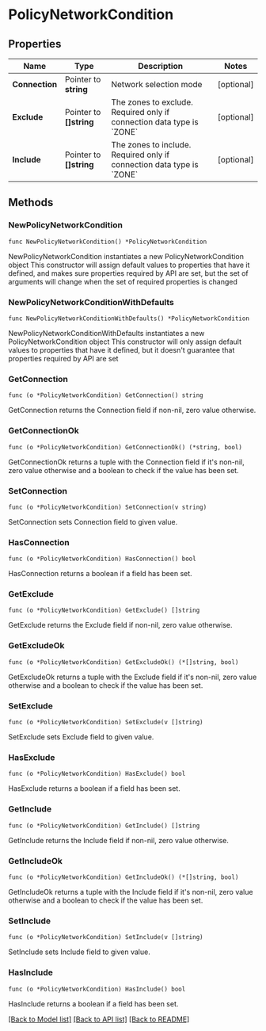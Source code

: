 # PolicyNetworkCondition

## Properties

Name | Type | Description | Notes
------------ | ------------- | ------------- | -------------
**Connection** | Pointer to **string** | Network selection mode | [optional] 
**Exclude** | Pointer to **[]string** | The zones to exclude. Required only if connection data type is &#x60;ZONE&#x60; | [optional] 
**Include** | Pointer to **[]string** | The zones to include. Required only if connection data type is &#x60;ZONE&#x60; | [optional] 

## Methods

### NewPolicyNetworkCondition

`func NewPolicyNetworkCondition() *PolicyNetworkCondition`

NewPolicyNetworkCondition instantiates a new PolicyNetworkCondition object
This constructor will assign default values to properties that have it defined,
and makes sure properties required by API are set, but the set of arguments
will change when the set of required properties is changed

### NewPolicyNetworkConditionWithDefaults

`func NewPolicyNetworkConditionWithDefaults() *PolicyNetworkCondition`

NewPolicyNetworkConditionWithDefaults instantiates a new PolicyNetworkCondition object
This constructor will only assign default values to properties that have it defined,
but it doesn't guarantee that properties required by API are set

### GetConnection

`func (o *PolicyNetworkCondition) GetConnection() string`

GetConnection returns the Connection field if non-nil, zero value otherwise.

### GetConnectionOk

`func (o *PolicyNetworkCondition) GetConnectionOk() (*string, bool)`

GetConnectionOk returns a tuple with the Connection field if it's non-nil, zero value otherwise
and a boolean to check if the value has been set.

### SetConnection

`func (o *PolicyNetworkCondition) SetConnection(v string)`

SetConnection sets Connection field to given value.

### HasConnection

`func (o *PolicyNetworkCondition) HasConnection() bool`

HasConnection returns a boolean if a field has been set.

### GetExclude

`func (o *PolicyNetworkCondition) GetExclude() []string`

GetExclude returns the Exclude field if non-nil, zero value otherwise.

### GetExcludeOk

`func (o *PolicyNetworkCondition) GetExcludeOk() (*[]string, bool)`

GetExcludeOk returns a tuple with the Exclude field if it's non-nil, zero value otherwise
and a boolean to check if the value has been set.

### SetExclude

`func (o *PolicyNetworkCondition) SetExclude(v []string)`

SetExclude sets Exclude field to given value.

### HasExclude

`func (o *PolicyNetworkCondition) HasExclude() bool`

HasExclude returns a boolean if a field has been set.

### GetInclude

`func (o *PolicyNetworkCondition) GetInclude() []string`

GetInclude returns the Include field if non-nil, zero value otherwise.

### GetIncludeOk

`func (o *PolicyNetworkCondition) GetIncludeOk() (*[]string, bool)`

GetIncludeOk returns a tuple with the Include field if it's non-nil, zero value otherwise
and a boolean to check if the value has been set.

### SetInclude

`func (o *PolicyNetworkCondition) SetInclude(v []string)`

SetInclude sets Include field to given value.

### HasInclude

`func (o *PolicyNetworkCondition) HasInclude() bool`

HasInclude returns a boolean if a field has been set.


[[Back to Model list]](../README.md#documentation-for-models) [[Back to API list]](../README.md#documentation-for-api-endpoints) [[Back to README]](../README.md)


